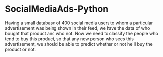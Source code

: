 # SocialMediaAds-Python
Having a small database of 400 social media users to whom a particular advertisement was being shown in their feed, we have the data of who bought that product and who not. Now we need to classify the people who tend to buy this product, so that any new person who sees this advertisement, we should be able to predict whether or not he'll buy the product or not. 
